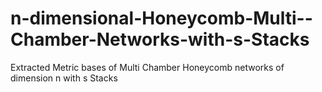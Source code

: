 # n-dimensional-Honeycomb-Multi--Chamber-Networks-with-s-Stacks
Extracted Metric bases of Multi Chamber  Honeycomb networks of dimension n with s Stacks 
